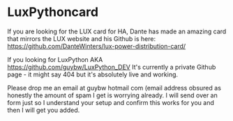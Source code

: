 # LuxPythoncard
If you are looking for the LUX card for HA, Dante has made an amazing card that mirrors the LUX website and his Github is here:
https://github.com/DanteWinters/lux-power-distribution-card/


If you looking for LuxPython AKA https://github.com/guybw/LuxPython_DEV It's currently a private Github page - it might say 404 but it's absolutely live and working.

Please drop me an email at guybw <a t> hotmail <d o t> com  (email address obsured as honestly the amount of spam I get is worrying already. I will send over an form just so I understand your setup and confirm this works for you and then I will get you added.
